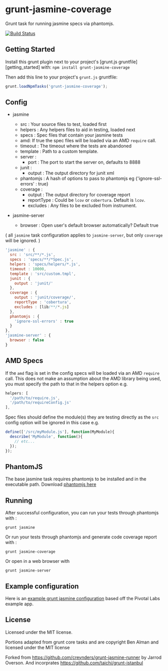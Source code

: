 # grunt-jasmine-coverage

Grunt task for running jasmine specs via phantomjs.

[![Build Status](https://travis-ci.org/mebusw/grunt-jasmine-coverage.png?branch=master)](https://travis-ci.org/mebusw/grunt-jasmine-coverage)
## Getting Started

Install this grunt plugin next to your project's [grunt.js gruntfile][getting_started] with: `npm install grunt-jasmine-coverage`

Then add this line to your project's `grunt.js` gruntfile:

```javascript
grunt.loadNpmTasks('grunt-jasmine-coverage');
```

## Config
- jasmine
  - src : Your source files to test, loaded first
  - helpers : Any helpers files to aid in testing, loaded next
  - specs : Spec files that contain your jasmine tests
  - amd: If true the spec files will be loaded via an AMD `require` call.
  - timeout : The timeout where the tests are abandoned
  - template : Path to a custom template.
  - server :
     - port : The port to start the server on, defaults to 8888
  - junit :
     - output : The output directory for junit xml
  - phantomjs : A hash of options to pass to phantomjs eg {'ignore-ssl-errors' : true}
  - coverage :
     - output : The output directory for coverage report
     - reportType : Could be `lcov` or `cobertura`. Default is `lcov`.
     - excludes : Any files to be excluded from instrument.

- jasmine-server
  - browser : Open user's default browser automatically? Default true

( all `jasmine` task configuration applies to `jasmine-server`, but only `coverage` will be ignored. )

```javascript
'jasmine' : {
  src : 'src/**/*.js',
  specs : 'specs/**/*Spec.js',
  helpers : 'specs/helpers/*.js',
  timeout : 10000,
  template : 'src/custom.tmpl',
  junit : {
    output : 'junit/'
  },
  coverage : {
    output : 'junit/coverage/',
    reportType : 'cobertura',
    excludes : [lib/**/*.js]    
  },
  phantomjs : {
    'ignore-ssl-errors' : true
  }
},
'jasmine-server' : {
  browser : false
}
```

## AMD Specs

If the `amd` flag is set in the config specs will be loaded via an AMD `require` call.  This does not make an assumption about the AMD library being used, you must specify the path to that in the helpers option e.g.

```javascript
helpers: [
  '/path/to/require.js',
  '/path/to/requireConfig.js'
],
```

Spec files should define the module(s) they are testing directly as the `src` config option will be ignored in this case e.g.

```javascript
define(['/src/myModule.js'], function(MyModule){
  describe('MyModule', function(){
    // etc...
  });
});
```

## PhantomJS

The base jasmine task requires phantomjs to be installed and in the executable path. Download [phantomjs here](http://phantomjs.org/)

## Running

After successful configuration, you can run your tests through phantomjs with :

```grunt jasmine```

Or run your tests through phantomjs and generate code coverage report with :

```grunt jasmine-coverage```

Or open in a web browser with

```grunt jasmine-server```

## Example configuration

Here is an [example grunt jasmine configuration](https://github.com/jsoverson/grunt-jasmine-runner-example) based off the
 Pivotal Labs example app.


## License
Licensed under the MIT license.

Portions adapted from grunt core tasks and are copyright Ben Alman and licensed under the MIT license

Forked from https://github.com/creynders/grunt-jasmine-runner by Jarrod Overson. And incorprates https://github.com/taichi/grunt-istanbul
